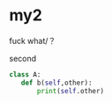 # my2



fuck what/？

second  
 ```python
 class A:
    def b(self,other):
        print(self.other)  
```
        
  
